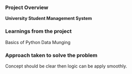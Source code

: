 ### Project Overview

 **University Student Management System**


### Learnings from the project

Basics of Python
Data Munging


### Approach taken to solve the problem

 Concept should be clear then logic can be apply smoothly.


